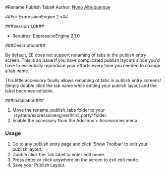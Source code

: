 #Rename Publish Tabs#
Author: [Nuno Albuquerque](http://www.nainteractive.com)

##For ExpressionEngine 2.x##

###Version 1.0###
* Requires: ExpressionEngine 2.1.0

###Description###

By default, EE does not support renaming of tabs in the publish entry screen. This is an issue if you have complicated publish layouts since you'd have to essentially reproduce your efforts every time you needed to change a tab name.

This little accessory finally allows renaming of tabs in publish entry screens! Simply double click the tab name while editing your publish layout and the label becomes editable.

###Installation###
1. Move the rename_publish_tabs folder to your ./system/expressionengine/third_party/ folder.
2. Enable the accessory from the Add-ons > Accessories menu.

### Usage ###
1. Go to any publish entry page and click 'Show Toolbar' to edit your publish layout.
3. Double click the Tab label to enter edit mode. 
4. Press enter or click anywhere on the screen to exit edit mode.
5. Save your Publish Layout.